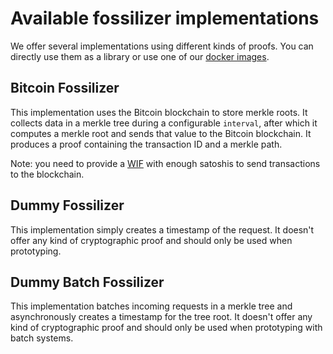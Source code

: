 # Available fossilizer implementations

We offer several implementations using different kinds of proofs.
You can directly use them as a library or use one of our [docker images](https://hub.docker.com/u/stratumn).

## Bitcoin Fossilizer

This implementation uses the Bitcoin blockchain to store merkle roots.
It collects data in a merkle tree during a configurable `interval`, after which
it computes a merkle root and sends that value to the Bitcoin blockchain.
It produces a proof containing the transaction ID and a merkle path.

Note: you need to provide a [WIF](https://en.bitcoin.it/wiki/Wallet_import_format)
with enough satoshis to send transactions to the blockchain.

## Dummy Fossilizer

This implementation simply creates a timestamp of the request.
It doesn't offer any kind of cryptographic proof and should only be used when
prototyping.

## Dummy Batch Fossilizer

This implementation batches incoming requests in a merkle tree and
asynchronously creates a timestamp for the tree root.
It doesn't offer any kind of cryptographic proof and should only be used when
prototyping with batch systems.
